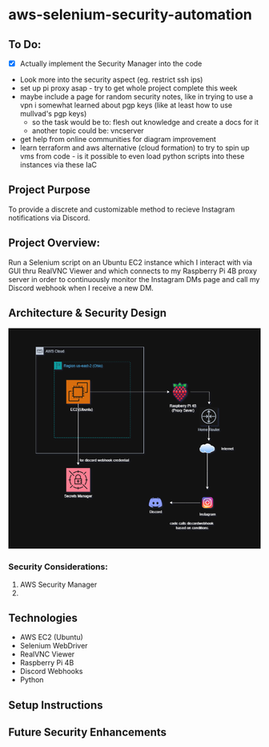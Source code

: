 # aws-selenium-security-automation

## To Do:
- [x] Actually implement the Security Manager into the code
- Look more into the security aspect (eg. restrict ssh ips)
- set up pi proxy asap - try to get whole project complete this week
- maybe include a page for random security notes, like in trying to use a vpn i somewhat learned about pgp keys (like at least how to use mullvad's pgp keys)
    - so the task would be to: flesh out knowledge and create a docs for it
    - another topic could be: vncserver
- get help from online communities for diagram improvement
- learn terraform and aws alternative (cloud formation) to try to spin up vms from code - is it possible to even load python scripts into these instances via these IaC

## Project Purpose
To provide a discrete and customizable method to recieve Instagram notifications via Discord.

## Project Overview:
Run a Selenium script on an Ubuntu EC2 instance which I interact with via GUI thru RealVNC Viewer and which connects to my Raspberry Pi 4B proxy server in order to continuously monitor the Instagram DMs page and call my Discord webhook when I receive a new DM.

## Architecture & Security Design
![Architecture Diagram](resources/readme-architecture-design.png)

### Security Considerations:
1. AWS Security Manager
2. 

## Technologies
- AWS EC2 (Ubuntu)
- Selenium WebDriver
- RealVNC Viewer
- Raspberry Pi 4B
- Discord Webhooks
- Python


## Setup Instructions


## Future Security Enhancements